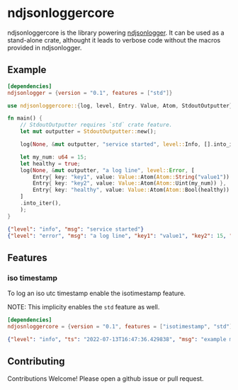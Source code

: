 # ndjsonloggercore

ndjsonloggercore is the library powering
[ndjsonlogger](https://github.com/flickpp/ndjsonlogger).
It can be used as a stand-alone crate, althought it leads to verbose code without
the macros provided in ndjsonlogger.

## Example

```toml
[dependencies]
ndjsonlogger = {version = "0.1", features = ["std"]}
```

```rust
use ndjsonloggercore::{log, level, Entry. Value, Atom, StdoutOutputter};

fn main() {
    // StdoutOutputter requires `std` crate feature.
    let mut outputter = StdoutOutputter::new();

    log(None, &mut outputter, "service started", level::Info, [].into_iter());

    let my_num: u64 = 15;
    let healthy = true;
    log(None, &mut outputter, "a log line", level::Error, [
        Entry{ key: "key1", value: Value::Atom(Atom::String("value1")) },
        Entry{ key: "key2", value: Value::Atom(Atom::Uint(my_num)) },
        Entry{ key: "healthy", value: Value::Atom(Atom::Bool(healthy)) },
    ]
    .into_iter(),
	);
}
```

```json
{"level": "info", "msg": "service started"}
{"level": "error", "msg": "a log line", "key1": "value1", "key2": 15, "healthy": true}
```

## Features

### iso timestamp
To log an iso utc timestamp enable the isotimestamp feature.

NOTE: This implicity enables the `std` feature as well.

```toml
[dependencies]
ndjosnloggercore = {version = "0.1", features = ["isotimestamp", "std"]}
```

```json
{"level": "info", "ts": "2022-07-13T16:47:36.429838", "msg": "example message"}
```

## Contributing

Contributions Welcome! Please open a github issue or pull request.
